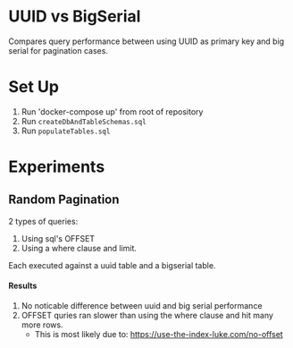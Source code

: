 # UUID vs BigSerial

Compares query performance between using UUID as primary key and big serial for pagination cases.

# Set Up
1. Run 'docker-compose up' from root of repository
2. Run `createDbAndTableSchemas.sql`
3. Run `populateTables.sql`

# Experiments
## Random Pagination
2 types of queries:
1. Using sql's OFFSET
1. Using a where clause and limit.

Each executed against a uuid table and a bigserial table.

#### Results
1. No noticable difference between uuid and big serial performance
1. OFFSET quries ran slower than using the where clause and hit many more rows.
    - This is most likely due to: https://use-the-index-luke.com/no-offset
